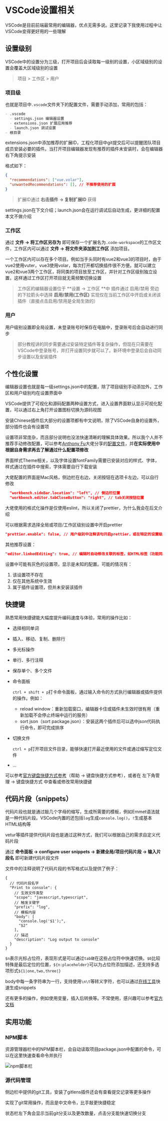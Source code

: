 # VSCode设置相关

VSCode是目前前端最常用的编辑器，优点无需多说。这里记录下我使用过程中让VSCode变得更好用的一些理解

## 设置级别

VSCode中的设置分为三级，打开项目后会读取每一级别的设置，小区域级别的设置会覆盖大区域级别的设置

> 项目 > 工作区 > 用户

### 项目级

也就是项目中`.vscode`文件夹下的配置文件，需要手动添加，常用的包括：

```Markdown
- .vscode
  - settings.json 编辑器设置
  - extensions.json 扩展应用推荐
  - launch.json 调试设置
- 根目录
```

extensions.json中添加推荐的扩展ID，工程化项目中git提交后可以提醒团队项目成员安装必要的插件。当打开项目编辑器发现有推荐的插件未安装时，会在编辑器右下角提示安装

格式如下：

```JSON
{
  "recommendations": ["vue.volar"],
  "unwantedRecommendations": [], // 不推荐使用的扩展
}

```

> 扩展ID通过 **右击插件 → 复制扩展ID** 获得

settings.json在下文介绍；launch.json会在运行调试后自动生成，更详细的配置本文不做介绍

### 工作区

通过 **文件 → 将工作区另存为** 即可保存一个扩展名为`.code-workspace`的工作区文件，工作区内可以通过 **文件 → 将文件夹添加到工作区** 添加项目。

一个工作区内可以存在多个项目。例如当手头同时有vue2和vue3的项目时，由于vue2使用vuter，vue3使用volar，每次打开都切换插件很不方便。就可以建立vue2和vue3两个工作区，将同类的项目放至工作区，并针对工作区级别独立设置，这样通过工作区打开项目就无需频繁切换设置

> 工作区的编辑器设置位于 **设置 → 工作区 **中
插件通过 启用/禁用 旁边的下拉箭头中选择 **启用/禁用(工作区)** 实现仅在当前工作区中开启或关闭该插件（直接点击启用/禁用是全局生效的）

### 用户

用户级别设置即全局设置，未登录账号时保存在电脑中，登录账号后会自动进行同步

> 部分教程讲的同步需要通过安装特定插件等复杂操作，但现在只需要在VSCode中登录账号，并打开设置同步就可以了。新环境中登录后会自动同步设置以及安装插件

## 个性化设置

编辑器设置也就是每一级settings.json中的配置，除了项目级别手动添加外，工作区和用户级别均在设置界面中

VSCode提供了可视化和源码配置两种设置方式，进入设置界面默认显示可视化配置，可以通过右上角打开设置图标切换为源码视图

安装Chinese插件后大部分的设置项都有中文说明，除了VSCode自身的设置外，部分插件也会有设置项

设置项非常庞杂，而且部分说明也没法快速清晰的理解具体效果。所以我个人并不推荐手动修改配置，可以参考[Anthony Fu](https://antfu.me/)大佬分享的[配置文件](https://github.com/antfu/vscode-settings)，并**在实际使用中根据自身需求再去了解通过什么配置项修改**

界面样式Theme相关，以及字体设置fontFamily需要已安装对应的样式、字体，样式通过在插件中搜索，字体需要自行下载安装

大佬配置的界面是Mac风格，侧边栏在右边，关闭按钮在选项卡左边，可以自行修改

```JSON
  "workbench.sideBar.location": "left", // 侧边栏位置
  "workbench.editor.tabCloseButton": "right", // tab关闭按钮位置
```

大佬使用的格式化操作是仅使用eslint，所以关闭了prettier，为什么我会在后文介绍

可以根据需求选择全局或项目/工作区级别设置中开启prettier

```JSON
"prettier.enable": false, // 用户级别中注释该句开启prettier，或在特定的设置级别中设置为true
```

其他推荐设置：

```JSON
"editor.linkedEditing": true, // 编辑时自动修改关联的标签，如HTML标签（功能同Auto Rename Tag插件，添加这条配置后这个插件就可以卸载了）
```

设置中可能有灰色的设置项，显示是未知的配置。可能的情况有：

1. 该设置项不存在
2. 仅在其他系统中生效
3. 属于插件设置项，但并未安装该插件

## 快捷键

熟悉常用快捷键能大幅度提升编码速度与体验，常用的操作比如：

- 选择相同单词
- 插入、移动、复制、删除行
- 多光标操作
- 单行、多行注释
- 保存单个、多个文件
- 命令面板

    `ctrl + shift + p`打卡命令面板，通过输入命令的方式执行编辑器或插件提供的操作。例如：

    - reload window：重新加载窗口，编辑器卡住或插件未生效时很有用（重新加载不会停止终端中运行的服务）
    - sort json（sort package.json）：安装这两个插件后可以选中json代码执行命令，即可完成排序
- 切换文件

    `ctrl + p`打开项目文件目录，能够快速打开最近使用的文件或通过缩写定位文件
- ...

可以参考[官方键盘快捷方式参考](https://code.visualstudio.com/shortcuts/keyboard-shortcuts-windows.pdf)（帮助 → 键盘快捷方式参考），或者在 左下角管理 → 键盘快捷方式 中查看或修改常用快捷键

## 代码片段（snippets）

代码片段也就是通过敲几个字母的缩写，生成所需要的模板，例如Emmet语法就是一种代码片段。VSCode内置的还包括`log`生成`console.log()`，`!`生成基本HTML结构等

vetur等插件提供代码片段也是通过这种方式，我们可以根据自己的需求自定义代码片段

通过 **命令面板 → configure user snippets → 新建全局/项目代码片段 → 输入片段名** 即可新建代码片段文件

文件中的注释说明了代码片段的书写格式以及提供了例子：

```JSONC
{
  // 代码片段名字
  "Print to console": {
    // 生效文件类型
    "scope": "javascript,typescript",
    // 触发关键字
    "prefix": "log",
    // 模板内容
    "body": [
      "console.log('$1');",
      "$2"
    ],
    // 描述
    "description": "Log output to console"
  }
}
```

`$n`表示光标占位符，表现形式是可以通过`tab键`在这些占位符中快速切换。`$0`比较特殊是最后定位的位置，`${n:placeholder}`可以为占位符添加描述，还支持多选项形式`${1|one,two,three|}`

body中每一条字符串为一行，支持使用`\n\t`等转义字符，也可以通过[在线工具](https://snippet-generator.app/)快速生成snippets

还有更多的操作，例如使用变量，插入后转换等。不常使用，感兴趣可以参考[官方文档](https://code.visualstudio.com/docs/editor/userdefinedsnippets)

## 实用功能

### NPM脚本

资源管理器栏中的NPM脚本栏，会自动读取项目package.json中配置的命令，可以在这里快速查看命令并执行

![npm脚本栏](/images/tools/vscode-setting-1.png)

### 源代码管理

侧边栏中提供的git工具，安装了gitlens插件还会有查看提交记录等更多操作

实现了git常用操作，而且是中文命令，比手敲更快捷稳定

状态栏左下角会显示当前git分支以及更改数量，点击分支能快速切换分支
